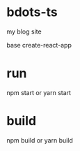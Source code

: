 # bdots-ts
my blog site

base create-react-app

# run
npm start or yarn start

# build
npm build or yarn build
